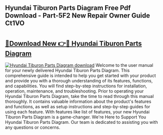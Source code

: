 ## Hyundai Tiburon Parts Diagram Free Pdf Download - Part-5F2 New Repair Owner Guide Ct1VO

# <h2><a href="http://dfhl23.blite.top/?on=Hyundai+Tiburon+Parts+Diagram">🔗Download New 👉🔴 Hyundai Tiburon Parts Diagram</a></h2>

[![Hyundai Tiburon Parts Diagram download](https://i.imgur.com/lujVjoI.png)](http://dfhl23.blite.top/?on=Hyundai+Tiburon+Parts+Diagram)
Welcome to the user manual for your newly delivered Hyundai Tiburon Parts Diagram. This comprehensive guide is intended to help you get started with your product and provide you with a thorough understanding of its features, functions, and capabilities. You will find step-by-step instructions for installation, operation, maintenance, and troubleshooting. Prior to operating your Hyundai Tiburon Parts Diagram, take the time to read through this manual thoroughly. It contains valuable information about the product's features and functions, as well as setup instructions and step-by-step guides for using each feature. With features like list of features, your new Hyundai Tiburon Parts Diagram is a game-changer. We're Here to Support You Hyundai Tiburon Parts Diagram. Our team is dedicated to assisting you with any questions or concerns.
